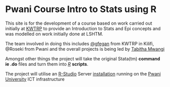 Pwani Course Intro to Stats using R
===============

This site is for the development of a course based on work carried out initially at [KWTRP](http://www.kemri-wellcome.org) to provide an Introduction to Stats and Epi concepts and was modelled on work initially done at LSHTM.

The team involved in doing this includes [@gfegan](mailto:gfegan@kemri-wellcome.or) from KWTRP in Kilifi, @Roseki from Pwani and the overall projects is being led by [Tabitha Mwangi](mailto:t.mwangi.pu.ke.ac) 

Amongst other things the project will take the original Stata(tm) **command  ie .do** files and turn them into [*R*](http://cran.r-project.org) **scripts**.

The project will utilise an [R-Studio](http:/www.rstudio.com) Server [installation](http://www.rstudio.com/ide/download/server) running on the [Pwani University](http://www.pu.ac.ke) ICT infrastructure


